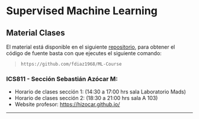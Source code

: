 # Supervised Machine Learning

## Material Clases

El material está disponible en el siguiente [repositorio](https://github.com/fdiaz1968/ML-Course), para obtener el código de fuente basta con que ejecutes el siguiente comando:

> `https://github.com/fdiaz1968/ML-Course`

### ICS811 - Sección Sebastián Azócar M: 
- Horario de clases sección 1:  (14:30 a 17:00 hrs sala Laboratorio Mads)
- Horario de clases sección 2:  (18:30 a 21:00 hrs sala A 103)
- Website profesor: https://hizocar.github.io/

---

